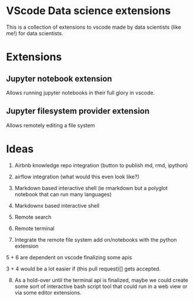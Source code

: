 # VScode Data science extensions

This is a collection of extensions to vscode made by data scientists (like me!) for data scientists.

# Extensions

## Jupyter notebook extension

Allows running jupyter notebooks in their full glory in vscode.

## Jupyter filesystem provider extension

Allows remotely editing a file system

# Ideas

1. Airbnb knowledge repo integration (button to publish md, rmd, ipython)

2. airflow integration (what would this even look like?)

3. Markdown based interactive shell (ie rmarkdown but a polyglot notebook that can run many languages)

4. Markdownx based interactive shell

5. Remote search

6. Remote terminal

7. Integrate the remote file system add on/notebooks with the python extension

5 + 6 are dependent on vscode finalizing some apis

3 + 4 would be a lot easier if (this pull request)[] gets accepted.

8. As a hold-over until the terminal api is finalized, maybe we could create some sort of interactive bash script tool that could run in a web view or via some editor extensions.
